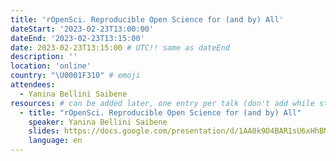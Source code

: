 ```yaml
---
title: 'rOpenSci. Reproducible Open Science for (and by) All'
dateStart: '2023-02-23T13:00:00'
dateEnd: '2023-02-23T13:15:00'
date: 2023-02-23T13:15:00 # UTC!! same as dateEnd
description: ''
location: 'online'
country: "\U0001F310" # emoji
attendees:
  - Yanina Bellini Saibene
resources: # can be added later, one entry per talk (don't add while still empty, add once there are resources)
  - title: "rOpenSci. Reproducible Open Science for (and by) All"
    speaker: Yanina Bellini Saibene
    slides: https://docs.google.com/presentation/d/1AA0k9D4BAR1sU6xHhBMMQdvAGw05LSXhg8b0K3nq88w/edit?usp=sharing
    language: en
---
```



